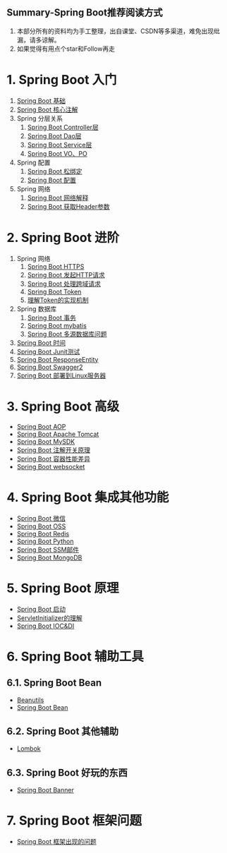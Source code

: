 Summary-Spring Boot推荐阅读方式
---
1. 本部分所有的资料均为手工整理，出自课堂、CSDN等多渠道，难免出现纰漏，请多谅解。
2. 如果觉得有用点个star和Follow再走

# 1. Spring Boot 入门
1. [Spring Boot 基础](Spring%20Boot%20基础.md)
2. [Spring Boot 核心注解](Spring%20Boot%20核心注解.md)
3. Spring 分层关系
   1. [Spring Boot Controller层](Spring%20Boot%20Controller层.md)
   2. [Spring Boot Dao层](Spring%20Boot%20Dao层.md)
   3. [Spring Boot Service层](Spring%20Boot%20Service层.md)
   4. [Spring Boot VO、PO](Spring%20Boot%20VO、PO.md)
4. Spring 配置
   1. [Spring Boot 松绑定](Spring%20Boot%20松绑定.md)
   2. [Spring Boot 配置](Spring%20Boot%20配置.md)
5. Spring 网络
   1. [Spring Boot 网络解释](Spring%20Boot%20网络解释.md)
   2. [Spring Boot 获取Header参数](Spring%20Boot%20获取Header参数.md)

# 2. Spring Boot 进阶
1. Spring 网络
   1. [Spring Boot HTTPS](Spring%20Boot%20HTTPS.md)
   2. [Spring Boot 发起HTTP请求](Spring%20Boot%20发起HTTP请求.md)
   3. [Spring Boot 处理跨域请求](Spring%20Boot%20处理跨域请求.md)
   4. [Spring Boot Token](Spring%20Boot%20Token.md)
   5. [理解Token的实现机制](理解Token的实现机制.md)
2. Spring 数据库
   1. [Spring Boot 事务](Spring%20Boot%20事务.md)
   2. [Spring Boot mybatis](Spring%20Boot%20mybatis.md)
   3. [Spring Boot 多源数据库问题](Spring%20Boot%20多源数据库问题.md)
3. [Spring Boot 时间](Spring%20Boot%20时间.md)
4. [Spring Boot Junit测试](Spring%20Boot%20Junit测试.md)
5. [Spring Boot ResponseEntity](Spring%20Boot%20ResponseEntity.md)
6. [Spring Boot Swagger2](Spring%20Boot%20Swagger2.md)
7. [Spring Boot 部署到Linux服务器](Spring%20Boot%20部署到Linux服务器.md)

# 3. Spring Boot 高级
* [Spring Boot AOP](Spring%20Boot%20AOP.md)
* [Spring Boot Apache Tomcat](Spring%20Boot%20Apache%20Tomcat.md)
* [Spring Boot MySDK](Spring%20Boot%20MySDK.md)
* [Spring Boot 注解开关原理](Spring%20Boot%20注解开关原理.md)
* [Spring Boot 容器性能差异](Spring%20Boot%20容器性能差异.md)
* [Spring Boot websocket](Spring%20Boot%20websocket.md)

# 4. Spring Boot 集成其他功能
* [Spring Boot 微信](Spring%20Boot%20微信.md)
* [Spring Boot OSS](Spring%20Boot%20OSS.md)
* [Spring Boot Redis](Spring%20Boot%20Redis.md)
* [Spring Boot Python](Spring%20Boot%20Python.md)
* [Spring Boot SSM邮件](Spring%20Boot%20SSM邮件.md)
* [Spring Boot MongoDB](Spring%20Boot%20MongoDB.md)

# 5. Spring Boot 原理
* [Spring Boot 启动](Spring%20Boot%20启动.md)
* [ServletInitializer的理解](ServletInitializer的理解.md)
* [Spring Boot IOC&DI](Spring%20Boot%20IOC&DI.md)

# 6. Spring Boot 辅助工具

## 6.1. Spring Boot Bean
* [Beanutils](Beanutils.md)
* [Spring Boot Bean](Spring%20Boot%20Bean.md)

## 6.2. Spring Boot 其他辅助
* [Lombok](Lombok.md)

## 6.3. Spring Boot 好玩的东西
* [Spring Boot Banner](Spring%20Boot%20Banner.md)

# 7. Spring Boot 框架问题
* [Spring Boot 框架出现的问题](Spring%20Boot%20框架出现的问题.md)